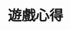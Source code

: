 ---
title: "遊戲心得"
image: lorenzo-herrera-p0j-mE6mGo4-unsplash.jpg
style:
    background: "#2a9d8f"
    color: "#fff"
---